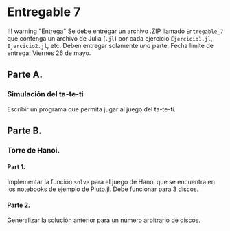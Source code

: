 # Entregable 7

!!! warning "Entrega"
    Se debe entregar un archivo .ZIP llamado `Entregable_7` que contenga un archivo de Julia (`.jl`) por cada ejercicio `Ejercicio1.jl`, `Ejercicio2.jl`, etc. Deben entregar solamente *una* parte. Fecha límite de entrega: Viernes 26 de mayo.

## Parte A.

### Simulación del ta-te-ti

Escribir un programa que permita jugar al juego del ta-te-ti.

## Parte B.

### Torre de Hanoi.

#### Part 1.

Implementar la función `solve` para el juego de Hanoi que se encuentra en los notebooks de ejemplo de Pluto.jl. Debe funcionar para 3 discos.

#### Parte 2.

Generalizar la solución anterior para un número arbitrario de discos.
